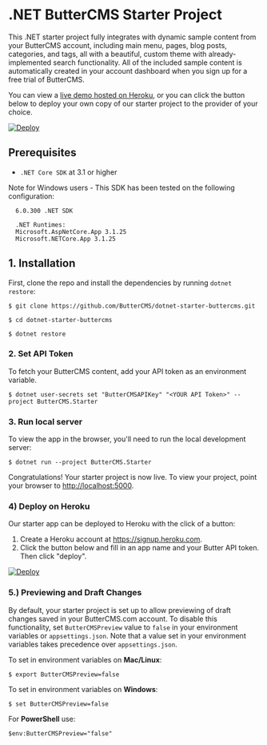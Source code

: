 # .NET ButterCMS Starter Project

This .NET starter project fully integrates with dynamic sample content from your ButterCMS account, including main menu, pages, blog posts, categories, and tags, all with a beautiful, custom theme with already-implemented search functionality. All of the included sample content is automatically created in your account dashboard when you sign up for a free trial of ButterCMS.

You can view a [live demo hosted on Heroku](https://dotnet-starter-buttercms-tmp.herokuapp.com), or you can click the button below to deploy your own copy of our starter project to the provider of your choice.

[![Deploy](https://www.herokucdn.com/deploy/button.svg)](https://heroku.com/deploy?template=https://github.com/ButterCMS/dotnet-starter-buttercms&env%5ButterCMSAPIKey%5D=check%20https://buttercms.com/settings)

## Prerequisites

- `.NET Core SDK` at 3.1 or higher

Note for Windows users - This SDK has been tested on the following configuration:

      6.0.300 .NET SDK

      .NET Runtimes:
      Microsoft.AspNetCore.App 3.1.25
      Microsoft.NETCore.App 3.1.25

## 1. Installation

First, clone the repo and install the dependencies by running `dotnet restore`:

```console
$ git clone https://github.com/ButterCMS/dotnet-starter-buttercms.git

$ cd dotnet-starter-buttercms

$ dotnet restore
```

### 2. Set API Token

To fetch your ButterCMS content, add your API token as an environment variable.

```console
$ dotnet user-secrets set "ButterCMSAPIKey" "<YOUR API Token>" --project ButterCMS.Starter
```

### 3. Run local server

To view the app in the browser, you'll need to run the local development server:

```console
$ dotnet run --project ButterCMS.Starter
```

Congratulations! Your starter project is now live. To view your project, point your browser to [http://localhost:5000](http://localhost:5000).

### 4) Deploy on Heroku

Our starter app can be deployed to Heroku with the click of a button:

1. Create a Heroku account at https://signup.heroku.com.
2. Click the button below and fill in an app name and your Butter API token. Then click "deploy".

[![Deploy](https://www.herokucdn.com/deploy/button.svg)](https://heroku.com/deploy?template=https://github.com/ButterCMS/dotnet-starter-buttercms&env%5ButterCMSAPIKey%5D=check%20https://buttercms.com/settings)

### 5.) Previewing and Draft Changes

By default, your starter project is set up to allow previewing of draft changes saved in your ButterCMS.com account. To disable this functionality, set `ButterCMSPreview` value to `false` in your environment variables or `appsettings.json`. Note that a value set in your environment variables takes precedence over `appsettings.json`.

To set in environment variables on **Mac/Linux**:

```console
$ export ButterCMSPreview=false
```

To set in environment variables on **Windows**:

```console
$ set ButterCMSPreview=false
```

For **PowerShell** use:

```console
$env:ButterCMSPreview="false"
```
